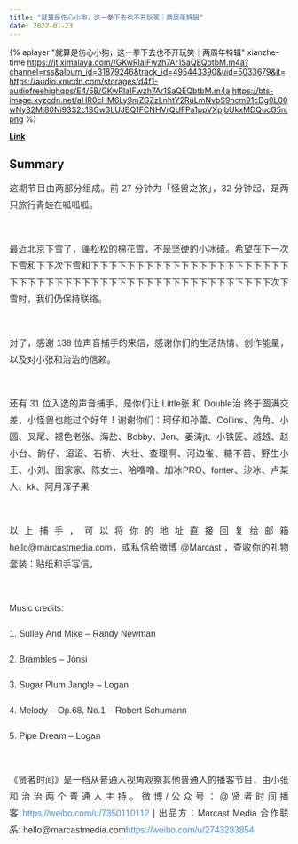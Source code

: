 ```yaml
---
title: "就算是伤心小狗，这一拳下去也不开玩笑｜两周年特辑"
date: 2022-01-23
---
```


{% aplayer "就算是伤心小狗，这一拳下去也不开玩笑｜两周年特辑" xianzhe-time  https://jt.ximalaya.com//GKwRIaIFwzh7Ar1SaQEQbtbM.m4a?channel=rss&album_id=31879246&track_id=495443390&uid=5033679&jt=https://audio.xmcdn.com/storages/d4f1-audiofreehighqps/E4/5B/GKwRIaIFwzh7Ar1SaQEQbtbM.m4a https://bts-image.xyzcdn.net/aHR0cHM6Ly9mZGZzLnhtY2RuLmNvbS9ncm91cDg0L00wNy82Mi80Ni93S2c1SGw3LUJBQ1FCNHVrQUFPa1ppVXpjbUkxMDQucG5n.png %}

**[Link](https://www.xiaoyuzhoufm.com/episode/61ed11d85f52a3cc8c218baf)**

## Summary
<p style="color: #333333; font-weight: normal; font-size: 16px; line-height: 30px; font-family: Helvetica,Arial,sans-serif; text-align: justify;"><span>这期节目由两部分组成。前 27 分钟为「怪兽之旅」，32 分钟起，是两只旅行青蛙在呱呱呱。</span></p><span><br /></span><p style="color: #333333; font-weight: normal; font-size: 16px; line-height: 30px; font-family: Helvetica,Arial,sans-serif; text-align: justify;"><span>最近北京下雪了，蓬松松的棉花雪，不是坚硬的小冰碴。希望在下一次下雪和下下次下雪和下下下下下下下下下下下下下下下下下下下下下下下下下下下下下下下下下下下下下下下下下下下下下下下下下下下次下雪时，我们仍保持联络。</span></p><span><br /></span><p style="color: #333333; font-weight: normal; font-size: 16px; line-height: 30px; font-family: Helvetica,Arial,sans-serif; text-align: justify;"><span>对了，感谢 138 位声音捕手的来信，感谢你们的生活热情、创作能量，以及对小张和治治的信赖。</span></p><span><br /></span><p style="color: #333333; font-weight: normal; font-size: 16px; line-height: 30px; font-family: Helvetica,Arial,sans-serif; text-align: justify;"><span>还有 31 位入选的声音捕手，是你们让 Little张 和 Double治 终于圆满交差，小怪兽也能过个好年！谢谢你们：珂仔和孙蕾、Collins、角角、小圆、叉尾、褪色老张、海盐、Bobby、Jen、姜涛jt、小铁匠、越越、赵小台、韵仔、迢迢、石桥、大壮、查理啊、河边雀、糖不苦、野生小王、小刘、图家家、陈女士、哈噜噜、加冰PRO、fonter、沙冰、卢某人、kk、阿月浑子果</span></p><span><br /></span><p style="color: #333333; font-weight: normal; font-size: 16px; line-height: 30px; font-family: Helvetica,Arial,sans-serif; text-align: justify;"><span>以上捕手，可以将你的地址直接回复给邮箱 hello@marcastmedia.com，或私信给微博 @Marcast ，查收你的礼物套装：贴纸和手写信。</span></p><span><br /></span><p style="color: #333333; font-weight: normal; font-size: 16px; line-height: 30px; font-family: Helvetica,Arial,sans-serif; text-align: justify;"><span>Music credits:</span></p><p style="color: #333333; font-weight: normal; font-size: 16px; line-height: 30px; font-family: Helvetica,Arial,sans-serif; text-align: justify;"><span>1. Sulle</span>y&nbsp;<span>A</span>n<span>d</span>&nbsp;<span>Mike – Randy Newman</span></p><p style="color: #333333; font-weight: normal; font-size: 16px; line-height: 30px; font-family: Helvetica,Arial,sans-serif; text-align: justify;"><span>2. Brambles – Jónsi</span></p><p style="color: #333333; font-weight: normal; font-size: 16px; line-height: 30px; font-family: Helvetica,Arial,sans-serif; text-align: justify;"><span>3. Sugar Plum Jangle – Logan</span></p><p style="color: #333333; font-weight: normal; font-size: 16px; line-height: 30px; font-family: Helvetica,Arial,sans-serif; text-align: justify;"><span>4. Melody – Op.68, No.1 – Robert Schumann</span></p><p style="color: #333333; font-weight: normal; font-size: 16px; line-height: 30px; font-family: Helvetica,Arial,sans-serif; text-align: justify;"><span>5. Pipe Dream – Logan</span></p><span><br /></span><p style="color: #333333; font-weight: normal; font-size: 16px; line-height: 30px; font-family: Helvetica,Arial,sans-serif; text-align: justify;"><span>《贤者时间》是一档从普通人视角观察其他普通人的播客节目，由小张和治治两个普通人主持。微博/公众号：@贤者时间播客&nbsp;</span><a href="https://www.xiaoyuzhoufm.com/episode/undefined" style="color: #4990E2; text-decoration: none;" target="_blank">https://weibo.com/u/7350110112 </a><span>| 出品方：Marcast Media 合作联系: hello@marcastmedia.com</span><a href="https://www.xiaoyuzhoufm.com/episode/undefined" style="color: #4990E2; text-decoration: none;" target="_blank">https://weibo.com/u/2743283854</a></p>
    